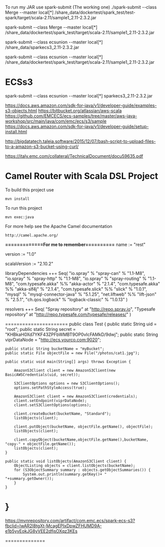 To run my JAR use spark-submit (The working one)
./spark-submit --class Merge --master local[*] /share_data/dockertest/spark_test/test-spark/target/scala-2.11/sample1_2.11-2.3.2.jar

spark-submit --class Merge --master local[*] /share_data/dockertest/spark_test/target/scala-2.11/sample1_2.11-2.3.2.jar
 
spark-submit --class ecsunion --master local[*] /share_data/sparkecs3_2.11-2.3.2.jar

spark-submit --class ecsunion --master local[*] /share_data/dockertest/spark_test/target/scala-2.11/sample1_2.11-2.3.2.jar







# ECSs3

spark-submit --class ecsunion --master local[*] sparkecs3_2.11-2.3.2.jar



https://docs.aws.amazon.com/sdk-for-java/v1/developer-guide/examples-s3-objects.html
https://bitbucket.org/atlassian/aws-scala
https://github.com/EMCECS/ecs-samples/tree/master/aws-java-workshop/src/main/java/com/emc/ecs/s3/sample
https://docs.aws.amazon.com/sdk-for-java/v1/developer-guide/setup-install.html

http://bigdatatech.taleia.software/2015/12/07/bash-script-to-upload-files-to-a-amazon-s3-bucket-using-curl/

https://italy.emc.com/collateral/TechnicalDocument/docu59635.pdf


Camel Router with Scala DSL Project
===================================

To build this project use

    mvn install

To run this project

    mvn exec:java
    
For more help see the Apache Camel documentation

    http://camel.apache.org/



****=============For me to remember==========****
name := "rest"

version := "1.0"

scalaVersion := "2.10.2"

libraryDependencies ++= Seq(
    "io.spray" % "spray-can" % "1.1-M8",
    "io.spray" % "spray-http" % "1.1-M8",
    "io.spray" % "spray-routing" % "1.1-M8",
    "com.typesafe.akka" %% "akka-actor" % "2.1.4",
    "com.typesafe.akka" %% "akka-slf4j" % "2.1.4",
    "com.typesafe.slick" %% "slick" % "1.0.1",
    "mysql" % "mysql-connector-java" % "5.1.25",
    "net.liftweb" %% "lift-json" % "2.5.1",
    "ch.qos.logback" % "logback-classic" % "1.0.13"
)

resolvers ++= Seq(
    "Spray repository" at "http://repo.spray.io",
    "Typesafe repository" at "http://repo.typesafe.com/typesafe/releases/"
)



======================
public class Test {
    public static String uid = "root";
    public static String secret = "KHBkaH0Xd7YKF43ZPFbWMBT9OP0vIcFAMkD/9dwj";
    public static String viprDataNode = "http://ecs.yourco.com:9020";

    public static String bucketName = "myBucket";
    public static File objectFile = new File("/photos/cat1.jpg");

    public static void main(String[] args) throws Exception {

        AmazonS3Client client = new AmazonS3Client(new BasicAWSCredentials(uid, secret));

        S3ClientOptions options = new S3ClientOptions();
        options.setPathStyleAccess(true);

        AmazonS3Client client = new AmazonS3Client(credentials);
        client.setEndpoint(viprDataNode);
        client.setS3ClientOptions(options);

        client.createBucket(bucketName, "Standard");
        listObjects(client);

        client.putObject(bucketName, objectFile.getName(), objectFile);
        listObjects(client);

        client.copyObject(bucketName,objectFile.getName(),bucketName, "copy-" + objectFile.getName());
        listObjects(client);
    }

    public static void listObjects(AmazonS3Client client) {
        ObjectListing objects = client.listObjects(bucketName);
        for (S3ObjectSummary summary : objects.getObjectSummaries()) {
            System.out.println(summary.getKey()+ "   "+summary.getOwner());
        }
    }
}
==============
https://mvnrepository.com/artifact/com.emc.ecs/spark-ecs-s3?fbclid=IwAR2l8tgXt-McagEPIxDpwZFHUMD9A-e1b5yvEokJG8yVEE2dfjsOXqz3KEs

==============
